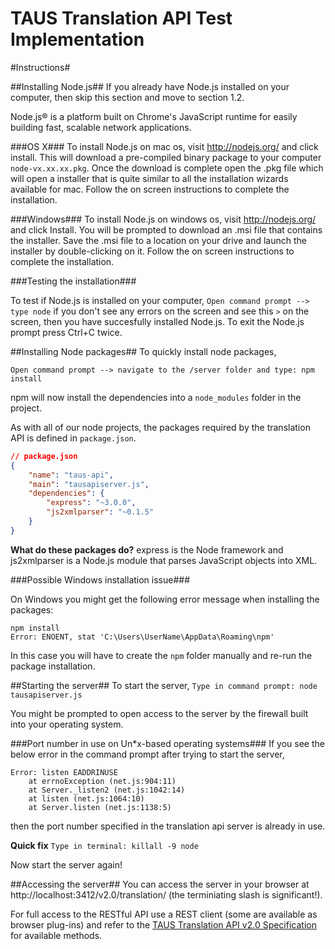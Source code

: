 TAUS Translation API Test Implementation
========================================

#Instructions#

##Installing Node.js##
If you already have Node.js installed on your computer, then skip this section and move to section 1.2.

Node.js® is a platform built on Chrome's JavaScript runtime for easily building fast, scalable network applications.

###OS X###
To install Node.js on mac os, visit http://nodejs.org/ and click install. This will download a pre-compiled binary package to your computer `node-vx.xx.xx.pkg`. Once the download is complete open the .pkg file which will open a installer that is quite similar to all the installation wizards available for mac. Follow the on screen instructions to complete the installation. 

###Windows###
To install Node.js on windows os, visit http://nodejs.org/ and click Install. You will be prompted to download an .msi file that contains the installer. Save the .msi file to a location on your drive and launch the installer by double-clicking on it. Follow the on screen instructions to complete the installation.

###Testing the installation###

To test if Node.js is installed on your computer,
`Open command prompt --> type node` if you don't see any errors on the screen and see this `>` on the screen, then you have succesfully installed Node.js. To exit the Node.js prompt press Ctrl+C twice.

##Installing Node packages##
To quickly install node packages,

`Open command prompt --> navigate to the /server folder and type: npm install`

npm will now install the dependencies into a `node_modules` folder in the project.

As with all of our node projects, the packages required by the translation API is defined in `package.json`.

```json
// package.json
{
	"name": "taus-api",
	"main": "tausapiserver.js",
	"dependencies": {
		"express": "~3.0.0",
		"js2xmlparser": "~0.1.5"
	}
}
```

**What do these packages do?** express is the Node framework and js2xmlparser is a Node.js module that parses JavaScript objects into XML.

###Possible Windows installation issue###

On Windows you might get the following error message when installing the packages:
```
npm install
Error: ENOENT, stat 'C:\Users\UserName\AppData\Roaming\npm'
```
In this case you will have to create the `npm` folder manually and re-run the package installation.

##Starting the server##
To start the server,
`Type in command prompt: node tausapiserver.js`

You might be prompted to open access to the server by the firewall built into your operating system.

###Port number in use on Un*x-based operating systems###
If you see the below error in the command prompt after trying to start the server,

```
Error: listen EADDRINUSE
    at errnoException (net.js:904:11)
    at Server._listen2 (net.js:1042:14)
    at listen (net.js:1064:10)
    at Server.listen (net.js:1138:5)
```

then the port number specified in the translation api server is already in use.

**Quick fix**
`Type in terminal: killall -9 node` 

Now start the server again!

##Accessing the server##
You can access the server in your browser at http://localhost:3412/v2.0/translation/ (the terminiating slash is significant!).

For full access to the RESTful API use a REST client (some are available as browser plug-ins) and refer to the [TAUS Translation API v2.0 Specification](https://labs.taus.net/interoperability/taus-translation-api) for available methods.


